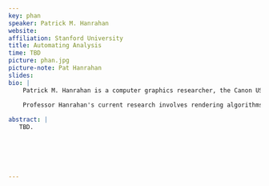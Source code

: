 ```yaml
---
key: phan
speaker: Patrick M. Hanrahan
website: 
affiliation: Stanford University
title: Automating Analysis
time: TBD
picture: phan.jpg
picture-note: Pat Hanrahan
slides: 
bio: |
    Patrick M. Hanrahan is a computer graphics researcher, the Canon USA Professor of Computer Science and Electrical Engineering in the Computer Graphics Laboratory at Stanford University. 
    
    Professor Hanrahan's current research involves rendering algorithms, high performance graphics architectures, and systems support for graphical interaction. He also has worked on raster graphics systems, computer animation and modeling and scientific visualization, in particular, volume rendering.

abstract: |
   TBD. 






---
```


